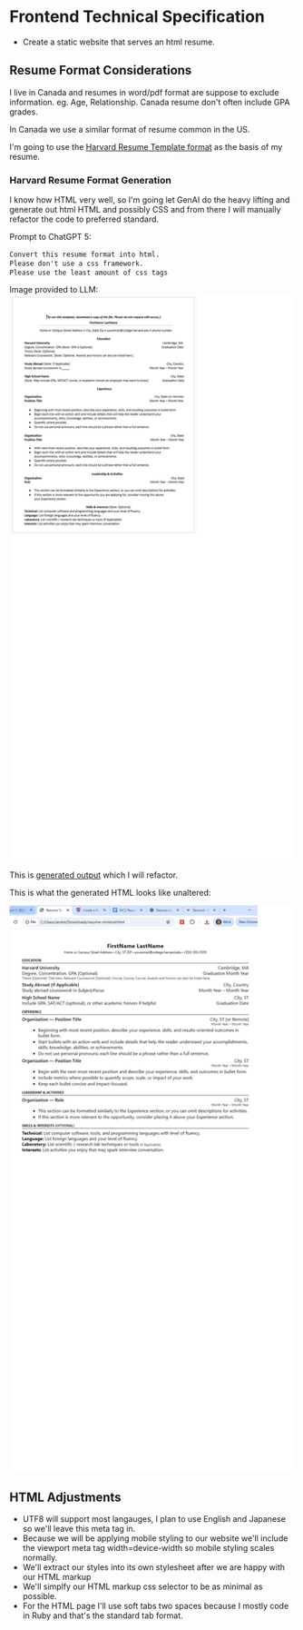 # Frontend Technical Specification

- Create a static website that serves an html resume.

## Resume Format Considerations

I live in Canada and resumes in word/pdf format are suppose to exclude information. eg. Age, Relationship. Canada resume don't often include GPA grades.

In Canada we use a similar format of resume common in the US.

I'm going to use the [Harvard Resume Template format](https://careerservices.fas.harvard.edu/channels/create-a-resume-cv-or-cover-letter/#uc_resource_tiles-4) as the basis of my resume.

### Harvard Resume Format Generation

I know how HTML very well, so I'm going let GenAI do the heavy lifting
and generate out html HTML and possibly CSS and from there I will manually refactor the code
to preferred standard.

Prompt to ChatGPT 5:

```text
Convert this resume format into html.
Please don't use a css framework.
Please use the least amount of css tags
```

Image provided to LLM:
![](./docs/harvard-resume-format.jpg)

This is [generated output](./docs/oct-7-2025-resume-minimal.html) which I will refactor.

This is what the generated HTML looks like unaltered:

![](./docs/resume-minimal-rendered.jpg)

## HTML Adjustments

- UTF8 will support most langauges, I plan to use English and Japanese so we'll leave this meta tag in.
- Because we will be applying mobile styling to our website  we'll include the viewport meta tag width=device-width so mobile styling scales normally.
- We'll extract our styles into its own stylesheet after we are happy with our HTML markup
- We'll simplfy our HTML markup css selector to be as minimal as possible.
- For the HTML page I'll use soft tabs two spaces because I mostly code in Ruby and that's the standard tab format.